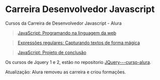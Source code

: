# Carreira Desenvolvedor Javascript
Cursos da Carreira  de Desenvolvedor Javascript - Alura

>[JavaScript: Programando na linguagem da web](https://cursos.alura.com.br/course/javascript-programando-na-linguagem-web)

>[Expressões regulares: Capturando textos de forma mágica](https://cursos.alura.com.br/course/expressoes-regulares)

>[JavaScript: Projeto de conclusão](https://cursos.alura.com.br/course/projeto-carreira-javascript)



Os cursos de Jquery 1 e 2, estão no repositorio [JQuery---curso-alura](https://github.com/AndreLucasrs/JQuery---curso-alura).

Atualização: Alura removeu as carreira e criou formações.

